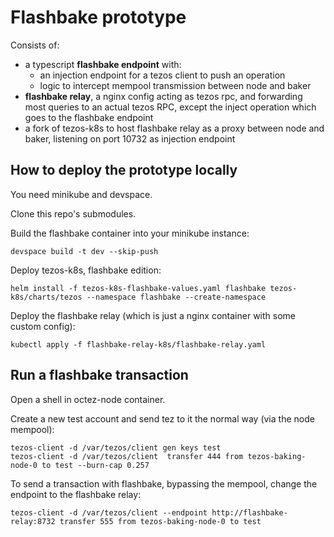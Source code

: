Flashbake prototype
===================

Consists of:

* a typescript **flashbake endpoint** with:
  * an injection endpoint for a tezos client to push an operation
  * logic to intercept mempool transmission between node and baker
* **flashbake relay**, a nginx config acting as tezos rpc, and forwarding most queries to an actual tezos RPC, except the inject operation which goes to the flashbake endpoint
* a fork of tezos-k8s to host flashbake relay as a proxy between node and baker, listening on port 10732 as injection endpoint

## How to deploy the prototype locally

You need minikube and devspace.

Clone this repo's submodules.

Build the flashbake container into your minikube instance:

```
devspace build -t dev --skip-push
```

Deploy tezos-k8s, flashbake edition:

```
helm install -f tezos-k8s-flashbake-values.yaml flashbake tezos-k8s/charts/tezos --namespace flashbake --create-namespace
```

Deploy the flashbake relay (which is just a nginx container with some custom config):

```
kubectl apply -f flashbake-relay-k8s/flashbake-relay.yaml
```

## Run a flashbake transaction

Open a shell in octez-node container.

Create a new test account and send tez to it the normal way (via the node mempool):

```
tezos-client -d /var/tezos/client gen keys test
tezos-client -d /var/tezos/client  transfer 444 from tezos-baking-node-0 to test --burn-cap 0.257
```

To send a transaction with flashbake, bypassing the mempool, change the endpoint to the flashbake relay:

```
tezos-client -d /var/tezos/client --endpoint http://flashbake-relay:8732 transfer 555 from tezos-baking-node-0 to test
```
